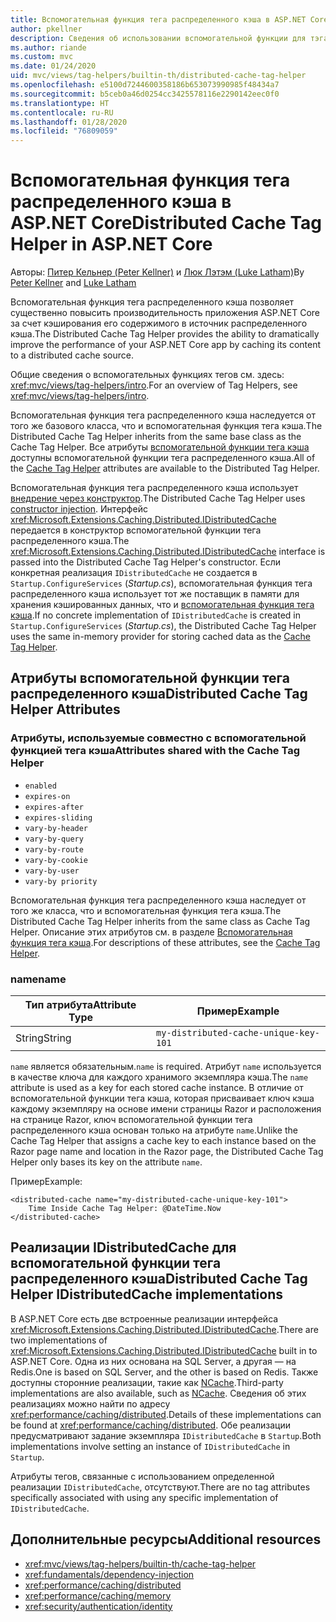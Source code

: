```yaml
---
title: Вспомогательная функция тега распределенного кэша в ASP.NET Core
author: pkellner
description: Сведения об использовании вспомогательной функции для тэга распределенного кэша.
ms.author: riande
ms.custom: mvc
ms.date: 01/24/2020
uid: mvc/views/tag-helpers/builtin-th/distributed-cache-tag-helper
ms.openlocfilehash: e5100d7244600358186b653073990985f48434a7
ms.sourcegitcommit: b5ceb0a46d0254cc3425578116e2290142eec0f0
ms.translationtype: HT
ms.contentlocale: ru-RU
ms.lasthandoff: 01/28/2020
ms.locfileid: "76809059"
---
```

# <a name="distributed-cache-tag-helper-in-aspnet-core"></a><span data-ttu-id="e5ab6-103">Вспомогательная функция тега распределенного кэша в ASP.NET Core</span><span class="sxs-lookup"><span data-stu-id="e5ab6-103">Distributed Cache Tag Helper in ASP.NET Core</span></span>

<span data-ttu-id="e5ab6-104">Авторы: [Питер Кельнер (Peter Kellner)](https://peterkellner.net) и [Люк Лэтэм (Luke Latham)](https://github.com/guardrex)</span><span class="sxs-lookup"><span data-stu-id="e5ab6-104">By [Peter Kellner](https://peterkellner.net) and [Luke Latham](https://github.com/guardrex)</span></span>

<span data-ttu-id="e5ab6-105">Вспомогательная функция тега распределенного кэша позволяет существенно повысить производительность приложения ASP.NET Core за счет кэширования его содержимого в источник распределенного кэша.</span><span class="sxs-lookup"><span data-stu-id="e5ab6-105">The Distributed Cache Tag Helper provides the ability to dramatically improve the performance of your ASP.NET Core app by caching its content to a distributed cache source.</span></span>

<span data-ttu-id="e5ab6-106">Общие сведения о вспомогательных функциях тегов см. здесь: <xref:mvc/views/tag-helpers/intro>.</span><span class="sxs-lookup"><span data-stu-id="e5ab6-106">For an overview of Tag Helpers, see <xref:mvc/views/tag-helpers/intro>.</span></span>

<span data-ttu-id="e5ab6-107">Вспомогательная функция тега распределенного кэша наследуется от того же базового класса, что и вспомогательная функция тега кэша.</span><span class="sxs-lookup"><span data-stu-id="e5ab6-107">The Distributed Cache Tag Helper inherits from the same base class as the Cache Tag Helper.</span></span> <span data-ttu-id="e5ab6-108">Все атрибуты [вспомогательной функции тега кэша](xref:mvc/views/tag-helpers/builtin-th/cache-tag-helper) доступны вспомогательной функции тега распределенного кэша.</span><span class="sxs-lookup"><span data-stu-id="e5ab6-108">All of the [Cache Tag Helper](xref:mvc/views/tag-helpers/builtin-th/cache-tag-helper) attributes are available to the Distributed Tag Helper.</span></span>

<span data-ttu-id="e5ab6-109">Вспомогательная функция тега распределенного кэша использует [внедрение через конструктор](xref:fundamentals/dependency-injection#constructor-injection-behavior).</span><span class="sxs-lookup"><span data-stu-id="e5ab6-109">The Distributed Cache Tag Helper uses [constructor injection](xref:fundamentals/dependency-injection#constructor-injection-behavior).</span></span> <span data-ttu-id="e5ab6-110">Интерфейс <xref:Microsoft.Extensions.Caching.Distributed.IDistributedCache> передается в конструктор вспомогательной функции тега распределенного кэша.</span><span class="sxs-lookup"><span data-stu-id="e5ab6-110">The <xref:Microsoft.Extensions.Caching.Distributed.IDistributedCache> interface is passed into the Distributed Cache Tag Helper's constructor.</span></span> <span data-ttu-id="e5ab6-111">Если конкретная реализация `IDistributedCache` не создается в `Startup.ConfigureServices` (*Startup.cs*), вспомогательная функция тега распределенного кэша использует тот же поставщик в памяти для хранения кэшированных данных, что и [вспомогательная функция тега кэша](xref:mvc/views/tag-helpers/builtin-th/cache-tag-helper).</span><span class="sxs-lookup"><span data-stu-id="e5ab6-111">If no concrete implementation of `IDistributedCache` is created in `Startup.ConfigureServices` (*Startup.cs*), the Distributed Cache Tag Helper uses the same in-memory provider for storing cached data as the [Cache Tag Helper](xref:mvc/views/tag-helpers/builtin-th/cache-tag-helper).</span></span>

## <a name="distributed-cache-tag-helper-attributes"></a><span data-ttu-id="e5ab6-112">Атрибуты вспомогательной функции тега распределенного кэша</span><span class="sxs-lookup"><span data-stu-id="e5ab6-112">Distributed Cache Tag Helper Attributes</span></span>

### <a name="attributes-shared-with-the-cache-tag-helper"></a><span data-ttu-id="e5ab6-113">Атрибуты, используемые совместно с вспомогательной функцией тега кэша</span><span class="sxs-lookup"><span data-stu-id="e5ab6-113">Attributes shared with the Cache Tag Helper</span></span>

* `enabled`
* `expires-on`
* `expires-after`
* `expires-sliding`
* `vary-by-header`
* `vary-by-query`
* `vary-by-route`
* `vary-by-cookie`
* `vary-by-user`
* `vary-by priority`

<span data-ttu-id="e5ab6-114">Вспомогательная функция тега распределенного кэша наследует от того же класса, что и вспомогательная функция тега кэша.</span><span class="sxs-lookup"><span data-stu-id="e5ab6-114">The Distributed Cache Tag Helper inherits from the same class as Cache Tag Helper.</span></span> <span data-ttu-id="e5ab6-115">Описание этих атрибутов см. в разделе [Вспомогательная функция тега кэша](xref:mvc/views/tag-helpers/builtin-th/cache-tag-helper).</span><span class="sxs-lookup"><span data-stu-id="e5ab6-115">For descriptions of these attributes, see the [Cache Tag Helper](xref:mvc/views/tag-helpers/builtin-th/cache-tag-helper).</span></span>

### <a name="name"></a><span data-ttu-id="e5ab6-116">name</span><span class="sxs-lookup"><span data-stu-id="e5ab6-116">name</span></span>

| <span data-ttu-id="e5ab6-117">Тип атрибута</span><span class="sxs-lookup"><span data-stu-id="e5ab6-117">Attribute Type</span></span> | <span data-ttu-id="e5ab6-118">Пример</span><span class="sxs-lookup"><span data-stu-id="e5ab6-118">Example</span></span>                               |
| -------------- | ------------------------------------- |
| <span data-ttu-id="e5ab6-119">String</span><span class="sxs-lookup"><span data-stu-id="e5ab6-119">String</span></span>         | `my-distributed-cache-unique-key-101` |

<span data-ttu-id="e5ab6-120">`name` является обязательным.</span><span class="sxs-lookup"><span data-stu-id="e5ab6-120">`name` is required.</span></span> <span data-ttu-id="e5ab6-121">Атрибут `name` используется в качестве ключа для каждого хранимого экземпляра кэша.</span><span class="sxs-lookup"><span data-stu-id="e5ab6-121">The `name` attribute is used as a key for each stored cache instance.</span></span> <span data-ttu-id="e5ab6-122">В отличие от вспомогательной функции тега кэша, которая присваивает ключ кэша каждому экземпляру на основе имени страницы Razor и расположения на странице Razor, ключ вспомогательной функции тега распределенного кэша основан только на атрибуте `name`.</span><span class="sxs-lookup"><span data-stu-id="e5ab6-122">Unlike the Cache Tag Helper that assigns a cache key to each instance based on the Razor page name and location in the Razor page, the Distributed Cache Tag Helper only bases its key on the attribute `name`.</span></span>

<span data-ttu-id="e5ab6-123">Пример</span><span class="sxs-lookup"><span data-stu-id="e5ab6-123">Example:</span></span>

```cshtml
<distributed-cache name="my-distributed-cache-unique-key-101">
    Time Inside Cache Tag Helper: @DateTime.Now
</distributed-cache>
```

## <a name="distributed-cache-tag-helper-idistributedcache-implementations"></a><span data-ttu-id="e5ab6-124">Реализации IDistributedCache для вспомогательной функции тега распределенного кэша</span><span class="sxs-lookup"><span data-stu-id="e5ab6-124">Distributed Cache Tag Helper IDistributedCache implementations</span></span>

<span data-ttu-id="e5ab6-125">В ASP.NET Core есть две встроенные реализации интерфейса <xref:Microsoft.Extensions.Caching.Distributed.IDistributedCache>.</span><span class="sxs-lookup"><span data-stu-id="e5ab6-125">There are two implementations of <xref:Microsoft.Extensions.Caching.Distributed.IDistributedCache> built in to ASP.NET Core.</span></span> <span data-ttu-id="e5ab6-126">Одна из них основана на SQL Server, а другая — на Redis.</span><span class="sxs-lookup"><span data-stu-id="e5ab6-126">One is based on SQL Server, and the other is based on Redis.</span></span> <span data-ttu-id="e5ab6-127">Также доступны сторонние реализации, такие как [NCache](http://www.alachisoft.com/ncache/aspnet-core-idistributedcache-ncache.html).</span><span class="sxs-lookup"><span data-stu-id="e5ab6-127">Third-party implementations are also available, such as [NCache](http://www.alachisoft.com/ncache/aspnet-core-idistributedcache-ncache.html).</span></span> <span data-ttu-id="e5ab6-128">Сведения об этих реализациях можно найти по адресу <xref:performance/caching/distributed>.</span><span class="sxs-lookup"><span data-stu-id="e5ab6-128">Details of these implementations can be found at <xref:performance/caching/distributed>.</span></span> <span data-ttu-id="e5ab6-129">Обе реализации предусматривают задание экземпляра `IDistributedCache` в `Startup`.</span><span class="sxs-lookup"><span data-stu-id="e5ab6-129">Both implementations involve setting an instance of `IDistributedCache` in `Startup`.</span></span>

<span data-ttu-id="e5ab6-130">Атрибуты тегов, связанные с использованием определенной реализации `IDistributedCache`, отсутствуют.</span><span class="sxs-lookup"><span data-stu-id="e5ab6-130">There are no tag attributes specifically associated with using any specific implementation of `IDistributedCache`.</span></span>

## <a name="additional-resources"></a><span data-ttu-id="e5ab6-131">Дополнительные ресурсы</span><span class="sxs-lookup"><span data-stu-id="e5ab6-131">Additional resources</span></span>

* <xref:mvc/views/tag-helpers/builtin-th/cache-tag-helper>
* <xref:fundamentals/dependency-injection>
* <xref:performance/caching/distributed>
* <xref:performance/caching/memory>
* <xref:security/authentication/identity>
